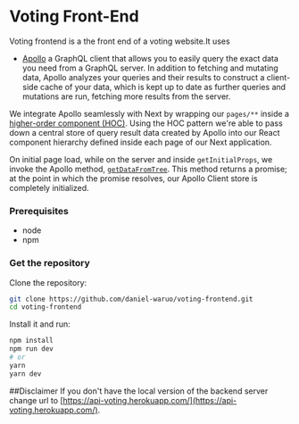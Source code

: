 # Voting Front-End

Voting frontend is a the front end of a voting website.It uses

* [Apollo](https://www.apollographql.com/client/) a GraphQL client that allows you to easily query the exact data you need from a GraphQL server. In addition to fetching and mutating data, Apollo analyzes your queries and their results to construct a client-side cache of your data, which is kept up to date as further queries and mutations are run, fetching more results from the server.


We integrate Apollo seamlessly with Next by wrapping our `pages/**` inside a [higher-order component (HOC)](https://facebook.github.io/react/docs/higher-order-components.html). Using the HOC pattern we're able to pass down a central store of query result data created by Apollo into our React component hierarchy defined inside each page of our Next application.

On initial page load, while on the server and inside `getInitialProps`, we invoke the Apollo method, [`getDataFromTree`](https://www.apollographql.com/docs/react/api/react-ssr/#getdatafromtree). This method returns a promise; at the point in which the promise resolves, our Apollo Client store is completely initialized.


### Prerequisites
* node
* npm

### Get the repository

Clone the repository:

```bash
git clone https://github.com/daniel-waruo/voting-frontend.git
cd voting-frontend
```

Install it and run:

```bash
npm install
npm run dev
# or
yarn
yarn dev
```
##Disclaimer
If you don't have the local version of the backend server change url to [https://api-voting.herokuapp.com/](https://api-voting.herokuapp.com/).
